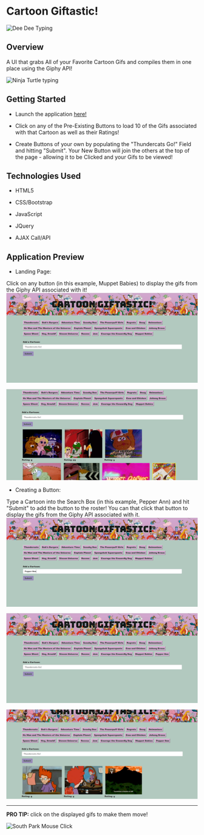 # Cartoon Giftastic!

![Dee Dee Typing](https://media.giphy.com/media/11BbGyhVmk4iLS/giphy.gif)

## Overview

A UI that grabs All of your Favorite Cartoon Gifs and compiles them in one place using the Giphy API! 

![Ninja Turtle typing](https://media.giphy.com/media/cFdHXXm5GhJsc/giphy.gif)

## Getting Started

* Launch the application [here!] 

* Click on any of the Pre-Existing Buttons to load 10 of the Gifs associated with that Cartoon as well as their Ratings!

* Create Buttons of your own by populating the "Thundercats Go!" Field and hitting "Submit". Your New Button will join the others at the top of the page - allowing it to be Clicked and your Gifs to be viewed!

## Technologies Used

* HTML5

* CSS/Bootstrap

* JavaScript

* JQuery

* AJAX Call/API

## Application Preview

* Landing Page:

Click on any button (in this example, Muppet Babies) to display the gifs from the Giphy API associated with it!
![App Landing Page](/assets/images/giftastic1.jpg)

![Muppet Babies clicked](/assets/images/giftastic2.jpg)



* Creating a Button:

Type a Cartoon into the Search Box (in this example, Pepper Ann) and hit "Submit" to add the button to the roster! You can that click that button to display the gifs from the Giphy API associated with it.
![Add A new Button 1](/assets/images/giftastic3.jpg)

![Add A new Button 2](/assets/images/giftastic4.jpg)

![Display New Button Gifs](/assets/images/giftastic5.jpg)

***

**PRO TIP:** click on the displayed gifs to make them move!

![South Park Mouse Click](https://media.giphy.com/media/l0HlL2I8DbNa6JCJa/giphy.gif)

[here!]: https://njedic.github.io/Cartoon-Giftastic/
